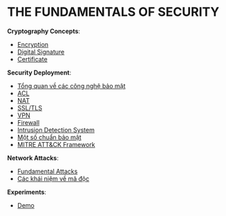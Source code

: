 # THE FUNDAMENTALS OF SECURITY

**Cryptography Concepts**:

- [Encryption](./encryption/index.md)
- [Digital Signature](./digital_signature/index.md)
- [Certificate](./certificate/index.md)

**Security Deployment**:

- [Tổng quan về các công nghệ bảo mật](./secure_component_enterpise/index.md)
- [ACL](../network_engineer_dream/4_7_ACL/index.md)
- [NAT](../network_engineer_dream/4_5_NAT/index.md)
- [SSL/TLS](./SSL_TLS/index.md)
- [VPN](./VPN/index.md)
- [Firewall](./firewall/index.md)
- [Intrusion Detection System](./IDS/index.md)
- [Một số chuẩn bảo mật](./security_standard/index.md)
- [MITRE ATT&CK Framework](./MITRE_ATT&CK/index.md)

**Network Attacks**:

- [Fundamental Attacks](./attack_explain/index.md)
- [Các khái niệm về mã độc](./attack_explain/malware_fundamental/index.md)

**Experiments**:

- [Demo](./lab_demo/index.md)
